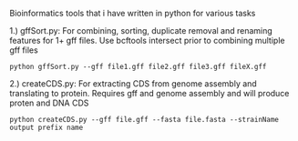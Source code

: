 Bioinformatics tools that i have written in python for various tasks  


1.) gffSort.py: For combining, sorting, duplicate removal and renaming features for 1+ gff files. Use bcftools intersect prior to combining multiple gff files 

	python gffSort.py --gff file1.gff file2.gff file3.gff fileX.gff


2.) createCDS.py: For extracting CDS from genome assembly and translating to protein. Requires gff and genome assembly and will produce proten and DNA CDS

	python createCDS.py --gff file.gff --fasta file.fasta --strainName output prefix name
    
